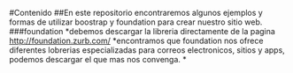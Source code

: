 #Contenido
##En este repositorio encontraremos algunos ejemplos y formas de utilizar boostrap y foundation para crear nuestro sitio web.
###foundation
*debemos descargar la libreria directamente de la pagina http://foundation.zurb.com/
*encontramos que foundation nos ofrece diferentes lobrerias especializadas para correos electronicos, sitios y apps, podemos descargar el que mas nos convenga.
* 